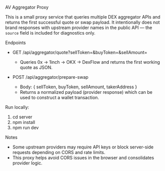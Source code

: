 AV Aggregator Proxy

This is a small proxy service that queries multiple DEX aggregator APIs and returns the first successful quote or swap payload. It intentionally does not brand responses with upstream provider names in the public API — the `source` field is included for diagnostics only.

Endpoints

- GET /api/aggregator/quote?sellToken=&buyToken=&sellAmount=
  - Queries 0x → 1inch → OKX → DexFlow and returns the first working quote as JSON.

- POST /api/aggregator/prepare-swap
  - Body: { sellToken, buyToken, sellAmount, takerAddress }
  - Returns a normalized payload (provider response) which can be used to construct a wallet transaction.

Run locally:

1. cd server
2. npm install
3. npm run dev

Notes

- Some upstream providers may require API keys or block server-side requests depending on CORS and rate limits.
- This proxy helps avoid CORS issues in the browser and consolidates provider logic.
